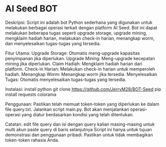 # AI Seed BOT
Deskripsi:
Script ini adalah bot Python sederhana yang digunakan untuk melakukan berbagai operasi terkait dengan platform AI Seed. Bot ini dapat melakukan beberapa tugas seperti upgrade storage, upgrade mining, mengklaim hadiah harian, melakukan check-in harian, menangkap worm, dan menyelesaikan tugas-tugas yang tersedia.

Fitur Utama:
Upgrade Storage: Otomatis meng-upgrade kapasitas penyimpanan jika diperlukan.
Upgrade Mining: Meng-upgrade kecepatan mining jika diperlukan.
Claim Hadiah: Mengklaim hadiah harian dari platform.
Check-in Harian: Melakukan check-in harian untuk memperoleh hadiah.
Menangkap Worm: Menangkap worm jika tersedia.
Menyelesaikan Tugas: Otomatis menyelesaikan tugas-tugas yang tersedia.

Instalasi:
install python
git clone https://github.com/JerryM28/BOT-Seed
pip install requests colorama


Penggunaan:
Pastikan telah memuat token-token yang diperlukan ke dalam file query.txt.
Jalankan script main.py.
Bot akan menjalankan operasi-operasi yang diatur berdasarkan kondisi yang telah ditentukan.

Catatan:
edit file query dan isi dengan query kalian masing-masing
untuk multi akun paste query di baris selanjutnya
Script ini hanya untuk tujuan demonstrasi dan penggunaan pribadi.
Pastikan untuk tidak membagikan token-token rahasia Anda.

